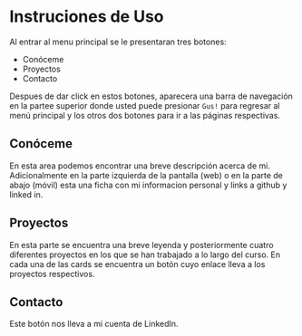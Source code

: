 # Instruciones de Uso

Al entrar al menu principal se le presentaran tres botones:
* Conóceme
* Proyectos
* Contacto

Despues de dar click en estos botones, aparecera una barra de navegación en la partee superior donde usted puede presionar `Gus!` para regresar al menú principal y los otros dos botones para ir a las páginas respectivas.

## Conóceme
En esta area podemos encontrar una breve descripción acerca de mi. Adicionalmente en la parte izquierda de la pantalla (web) o en la parte de abajo (móvil) esta una ficha con mi informacion personal y links a github y linked in.

## Proyectos 
En esta parte se encuentra una breve leyenda y posteriormente cuatro diferentes proyectos en los que se han trabajado a lo largo del curso. En cada una de las cards se encuentra un botón cuyo enlace lleva a los proyectos respectivos.

## Contacto 
Este botón nos lleva a mi cuenta de LinkedIn.